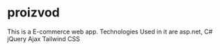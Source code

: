# proizvod
This is a E-commerce web app.
Technologies Used in it are asp.net, C# jQuery Ajax Tailwind CSS
